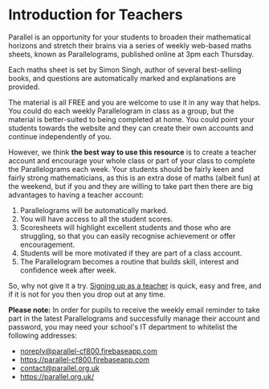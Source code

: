 # Introduction for Teachers

Parallel is an opportunity for your students to broaden their mathematical
horizons and stretch their brains via a series of weekly web-based maths sheets,
known as Parallelograms, published online at 3pm each Thursday.

Each maths sheet is set by Simon Singh, author of several best-selling books,
and questions are automatically marked and explanations are provided.

The material is all FREE and you are welcome to use it in any way that helps.
You could do each weekly Parallelogram in class as a group, but the material is
better-suited to being completed at home. You could point your students
towards the website and they can create their own accounts and continue
independently of you.

However, we think __the best way to use this resource__ is to create a teacher
account and encourage your whole class or part of your class to complete the
Parallelograms each week. Your students should be fairly keen and fairly strong
mathematicians, as this is an extra dose of maths (albeit fun) at the weekend,
but if you and they are willing to take part then there are big advantages to
having a teacher account:

1. Parallelograms will be automatically marked.
2. You will have access to all the student scores.
3. Scoresheets will highlight excellent students and those who are
   struggling, so that you can easily recognise achievement or offer
   encouragement.
4. Students will be more motivated if they are part of a class account.
5. The Parallelogram becomes a routine that builds skill, interest and
   confidence week after week.

So, why not give it a try. [Signing up as a teacher](/signup#teacher) is quick, easy and free, and if it is not for you then you drop out at any time.

__Please note:__ In order for pupils to receive the weekly email reminder to take part in the latest Parallelograms and successfully manage their account and password, you may need your school's IT department to whitelist the following addresses:

* noreply@parallel-cf800.firebaseapp.com
* https://parallel-cf800.firebaseapp.com
* contact@parallel.org.uk
* https://parallel.org.uk/
